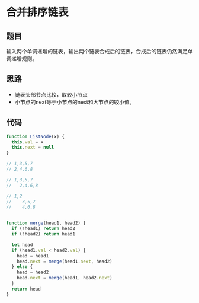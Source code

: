 # 合并排序链表

## 题目

输入两个单调递增的链表，输出两个链表合成后的链表，合成后的链表仍然满足单调递增规则。

## 思路

- 链表头部节点比较，取较小节点
- 小节点的next等于小节点的next和大节点的较小值。

## 代码

```js
function ListNode(x) {
  this.val = x
  this.next = null
}

// 1,3,5,7
// 2,4,6,8

// 1,3,5,7
//   2,4,6,8

// 1,2
//    3,5,7
//    4,6,8   


function merge(head1, head2) {
  if (!head1) return head2
  if (!head2) return head1

  let head
  if (head1.val < head2.val) {
    head = head1
    head.next = merge(head1.next, head2)
  } else {
    head = head2
    head.next = merge(head1, head2.next)
  }
  return head
}
```